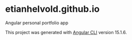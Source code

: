 # etianhelvold.github.io
Angular personal portfolio app

This project was generated with [Angular CLI](https://github.com/angular/angular-cli) version 15.1.6.
